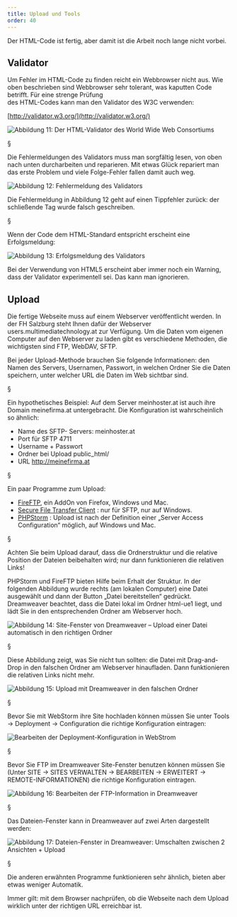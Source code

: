 ```yaml
---
title: Upload und Tools
order: 40
---
```


Der HTML-Code ist fertig, aber damit ist die Arbeit noch lange nicht vorbei.

Validator  
---------

<!-- XE "Validator" -->  
Um Fehler im HTML-Code zu finden reicht ein Webbrowser nicht aus. Wie oben beschrieben 
sind Webbrowser sehr tolerant, was kaputten Code  <!-- XE "Code" -->   betrifft.
Für eine strenge Prüfung  <!-- XE "Prüfung:von HTML Code" -->   
des HTML-Codes kann man den Validator des W3C verwenden:

[http://validator.w3.org/](http://validator.w3.org/)
 
![Abbildung 11:  Der HTML-Validator des World Wide Web Consortiums](/images/image050.png)

§

Die Fehlermeldungen des Validators muss man sorgfältig lesen, von oben nach unten 
durcharbeiten und reparieren. Mit etwas Glück repariert man das erste Problem und viele 
Folge-Fehler fallen damit auch weg.
 
![Abbildung 12:  Fehlermeldung des Validators](/images/image052.png)

Die Fehlermeldung in Abbildung 12 geht auf einen Tippfehler zurück: der schließende Tag 
wurde falsch geschreiben. 

§

Wenn der Code dem HTML-Standard entspricht erscheint eine 
Erfolgsmeldung:
 
![Abbildung 13:   Erfolgsmeldung des Validators](/images/image053.png)

Bei der Verwendung von HTML5 erscheint aber immer noch ein Warning, dass
der Validator experimentell sei. Das kann man ignorieren.

Upload  
------

<!-- XE "Upload" -->  
Die fertige Webseite muss auf einem Webserver veröffentlicht werden. In der FH Salzburg steht Ihnen 
dafür der  Webserver users.multimediatechnology.at zur Verfügung. 
Um die Daten vom eigenen Computer auf den Webserver zu laden gibt es verschiedene 
Methoden, die wichtigsten sind FTP,  <!-- XE "FTP" -->   WebDAV,  <!-- XE "WebDAV" -->  SFTP.

Bei jeder Upload-Methode brauchen Sie folgende Informationen: den Namen des Servers, Usernamen, 
Passwort, in welchen Ordner Sie die Daten speichern, unter welcher URL die Daten im Web 
sichtbar sind.

§

Ein hypothetisches Beispiel: Auf dem Server meinhoster.at ist auch ihre
Domain meinefirma.at untergebracht. Die Konfiguration ist wahrscheinlich so ähnlich:

* Name des SFTP- Servers: meinhoster.at
* Port für SFTP 4711
* Username + Passwort
* Ordner bei Upload public_html/
* URL http://meinefirma.at

§

Ein paar Programme zum Upload:

* [FireFTP](https://addons.mozilla.org/en-US/firefox/addon/fireftp/),  <!-- XE "FireFTP" -->    <!-- XE "Firefox AddOn:FireFTP" -->  ein AddOn von Firefox, Windows und Mac.
* [Secure File Transfer Client](http://winscp.net)  <!-- XE "Secure File Transfer Client" -->  : nur für SFTP, nur auf Windows.
* [PHPStorm](https://www.jetbrains.com/help/phpstorm/2016.2/working-with-web-servers-copying-files.html)  <!-- XE "PHPStorm" -->  :  Upload ist nach der Definition einer „Server Access Configuration“ möglich, auf Windows und Mac.

§

Achten Sie beim Upload darauf, dass die Ordnerstruktur  <!-- XE "Ordnerstruktur" -->   und die relative 
Position der Dateien beibehalten wird; nur dann funktionieren die relativen
Links!  <!-- XE "relativer Link"   -->  <!-- XE "Link:relativ" -->  

PHPStorm und FireFTP bieten Hilfe beim Erhalt der Struktur. In der folgenden
Abbildung wurde rechts
(am lokalen Computer) eine Datei ausgewählt und dann der Button „Datei 
bereitstellen“ gedrückt. Dreamweaver beachtet, dass die Datei lokal im Ordner html-ue1 
liegt, und lädt Sie in den entsprechenden Ordner am Webserver hoch.
 
![Abbildung 14: Site-Fenster von Dreamweaver – Upload einer Datei automatisch in den richtigen Ordner](/images/dreamweaver-upload.png)

§

Diese Abbildung zeigt, was Sie nicht tun sollten: die Datei mit Drag-and-Drop in den falschen 
Ordner am Webserver hinaufladen.  Dann funktionieren die relativen Links nicht mehr.
 
![Abbildung 15:  Upload mit Dreamweaver in den falschen Ordner](/images/dreamweaver-upload-falsch.png)

§

Bevor Sie mit WebStorm ihre Site hochladen können müssen Sie unter
Tools → Deployment → Configuration die richtige Konfiguration eintragen:

![Bearbeiten der Deployment-Konfiguration in WebStrom](/images/webstorm-deployment.png)

§

Bevor Sie FTP im Dreamweaver Site-Fenster benutzen können müssen Sie 
(Unter SITE → SITES VERWALTEN → BEARBEITEN → ERWEITERT → REMOTE-INFORMATIONEN) die richtige 
Konfiguration eintragen.

![Abbildung 16: Bearbeiten der FTP-Information in Dreamweaver](/images/dreamweaver-upload-config.png)

§

Das Dateien-Fenster kann in Dreamweaver auf zwei Arten dargestellt werden:

![Abbildung 17: Dateien-Fenster in Dreamweaver: Umschalten zwischen 2 Ansichten + Upload](/images/image064.png)

§

Die anderen erwähnten Programme funktionieren sehr ähnlich, bieten aber etwas
weniger Automatik.

Immer gilt: mit dem Browser nachprüfen, ob die Webseite nach dem Upload
wirklich unter der richtigen URL erreichbar ist.

